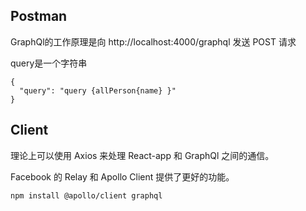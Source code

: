 ## Postman

GraphQl的工作原理是向 http://localhost:4000/graphql 发送 POST 请求

query是一个字符串
```
{
  "query": "query {allPerson{name} }"
}
```


## Client 
理论上可以使用 Axios 来处理 React-app 和 GraphQl 之间的通信。

Facebook 的 Relay 和 Apollo Client 提供了更好的功能。

```
npm install @apollo/client graphql
```

